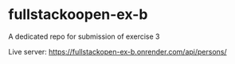 # fullstackoopen-ex-b
A dedicated repo for submission of exercise 3

Live server: https://fullstackopen-ex-b.onrender.com/api/persons/
